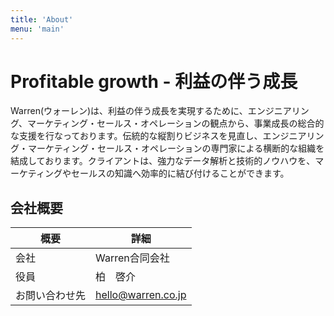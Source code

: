 ```yaml
---
title: 'About'
menu: 'main'
---
```


# Profitable growth - 利益の伴う成長
Warren(ウォーレン)は、利益の伴う成長を実現するために、エンジニアリング、マーケティング・セールス・オペレーションの観点から、事業成長の総合的な支援を行なっております。伝統的な縦割りビジネスを見直し、エンジニアリング・マーケティング・セールス・オペレーションの専門家による横断的な組織を結成しております。クライアントは、強力なデータ解析と技術的ノウハウを、マーケティングやセールスの知識へ効率的に結び付けることができます。

## 会社概要
| 概要           | 詳細 |
| ---------     | --------------- |
| 会社         | Warren合同会社 |
| 役員           | 柏　啓介 |
| お問い合わせ先  | hello@warren.co.jp  |  
